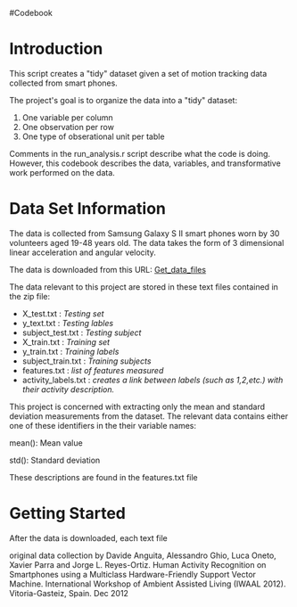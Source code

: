 #Codebook

# Introduction

This script creates a "tidy" dataset given a set of motion tracking data collected from smart phones.

The project's goal is to organize the data into a "tidy" dataset: 

1. One variable per column
2. One observation per row
3. One type of obserational unit per table

Comments in the run_analysis.r script describe what the code is doing. However, this codebook describes the data, variables, and transformative work performed on the data. 


# Data Set Information

The data is collected from Samsung Galaxy S II smart phones worn by 30 volunteers aged 19-48 years old. 
The data takes the form of 3 dimensional linear acceleration and angular velocity. 

The data is downloaded from this URL: [Get_data_files](https://d396qusza40orc.cloudfront.net/getdata%2Fprojectfiles%2FUCI%20HAR%20Dataset.zip)

The data relevant to this project are stored in these text files contained in the zip file:
* X_test.txt : *Testing set*
* y_text.txt : *Testing lables*
* subject_test.txt : *Testing subject*
* X_train.txt : *Training set*
* y_train.txt : *Training labels*
* subject_train.txt : *Training subjects*
* features.txt : *list of features measured*
* activity_labels.txt : *creates a link between labels (such as 1,2,etc.) with their activity description.*

This project is concerned with extracting only the mean and standard deviation measurements from the dataset.
The relevant data contains either one of these identifiers in the their variable names:

mean(): Mean value

std(): Standard deviation

These descriptions are found in the features.txt file 

# Getting Started

After the data is downloaded, each text file



original data collection by Davide Anguita, Alessandro Ghio, Luca Oneto, Xavier Parra and Jorge L. Reyes-Ortiz. Human Activity Recognition on Smartphones using a Multiclass Hardware-Friendly Support Vector Machine. International Workshop of Ambient Assisted Living (IWAAL 2012). Vitoria-Gasteiz, Spain. Dec 2012

